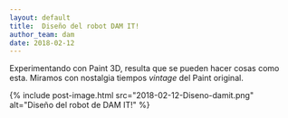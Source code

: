 ```yaml
---
layout: default
title:  Diseño del robot DAM IT!
author_team: dam
date: 2018-02-12
---
```


Experimentando con Paint 3D, resulta que se pueden hacer cosas como esta. Miramos con nostalgia tiempos *vintage* del Paint original.

{% include post-image.html src="2018-02-12-Diseno-damit.png" alt="Diseño del robot de DAM IT!" %}
